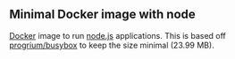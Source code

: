 ## Minimal Docker image with node

[Docker](https://www.docker.com/) image to run [node.js](https://nodejs.org/) applications.
This is based off [progrium/busybox](https://github.com/progrium/busybox) to keep the size minimal (23.99 MB).

